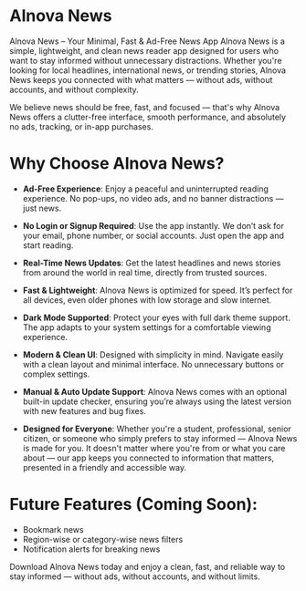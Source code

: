 # Alnova News
Alnova News – Your Minimal, Fast & Ad-Free News App
Alnova News is a simple, lightweight, and clean news reader app designed for users who want to stay informed without unnecessary distractions. Whether you're looking for local headlines, international news, or trending stories, Alnova News keeps you connected with what matters — without ads, without accounts, and without complexity.

We believe news should be free, fast, and focused — that's why Alnova News offers a clutter-free interface, smooth performance, and absolutely no ads, tracking, or in-app purchases.

# Why Choose Alnova News?
- **Ad-Free Experience**:
Enjoy a peaceful and uninterrupted reading experience. No pop-ups, no video ads, and no banner distractions — just news.

- **No Login or Signup Required**:
Use the app instantly. We don’t ask for your email, phone number, or social accounts. Just open the app and start reading.

- **Real-Time News Updates**:
Get the latest headlines and news stories from around the world in real time, directly from trusted sources.

- **Fast & Lightweight**:
Alnova News is optimized for speed. It’s perfect for all devices, even older phones with low storage and slow internet.

- **Dark Mode Supported**:
Protect your eyes with full dark theme support. The app adapts to your system settings for a comfortable viewing experience.

- **Modern & Clean UI**:
Designed with simplicity in mind. Navigate easily with a clean layout and minimal interface. No unnecessary buttons or complex settings.

- **Manual & Auto Update Support**:
Alnova News comes with an optional built-in update checker, ensuring you’re always using the latest version with new features and bug fixes.

- **Designed for Everyone**:
Whether you're a student, professional, senior citizen, or someone who simply prefers to stay informed — Alnova News is made for you. It doesn't matter where you're from or what you care about — our app keeps you connected to information that matters, presented in a friendly and accessible way.

# Future Features (Coming Soon):
- Bookmark news
- Region-wise or category-wise news filters
- Notification alerts for breaking news

Download Alnova News today and enjoy a clean, fast, and reliable way to stay informed — without ads, without accounts, and without limits.
